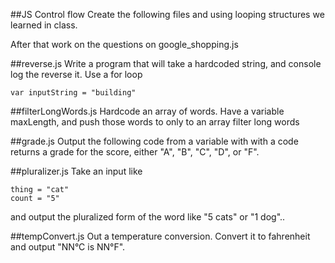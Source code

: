 ##JS Control flow
Create the following files and using looping structures we learned in class.

After that work on the questions on google_shopping.js

##reverse.js
Write a program that will take a hardcoded string, and console log the reverse it. Use a for loop

`var inputString = "building"`

##filterLongWords.js
Hardcode an array of words. Have a variable maxLength, and push those words to only to an array filter long words


##grade.js
Output the following code from a variable with with a code 
returns a grade for the score, either "A", "B", "C", "D", or "F".

##pluralizer.js
Take an input like

```
thing = "cat"
count = "5"
```
and output the pluralized form of the word like "5 cats" or "1 dog"..

##tempConvert.js
Out a temperature conversion.
Convert it to fahrenheit and output "NN°C is NN°F".